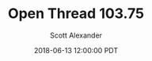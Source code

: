 ---
layout: podcast
title: "Open Thread 103.75"
author: Scott Alexander
description: https://slatestarcodex.com/2018/06/13/open-thread-100-75-2-3/
date: 2018-06-13 12:00:00 PDT
length: 77862
duration: 19
guid: open-thread-100-75-2-3
---